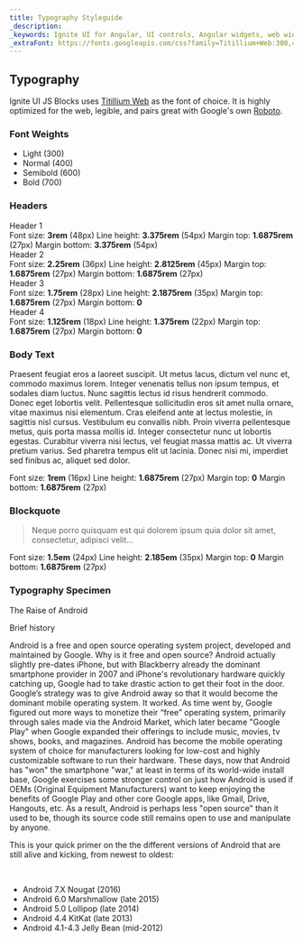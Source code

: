 ```yaml
---
title: Typography Styleguide
_description:
_keywords: Ignite UI for Angular, UI controls, Angular widgets, web widgets, UI widgets, Angular, Native Angular Components Suite, Native Angular Controls, Native Angular Components Library
_extraFont: https://fonts.googleapis.com/css?family=Titillium+Web:300,400,600,700 
---
```


## Typography
<p class="highlight">Ignite UI JS Blocks uses <a href="https://fonts.google.com/specimen/Titillium+Web">Titillium Web</a> as the font
        of choice. It is highly optimized for the web, legible, and pairs great with Google's own <a href="https://fonts.google.com/specimen/Roboto">Roboto</a>.</p>
<div class="divider"></div>

### Font Weights

<div class="divider--half"></div>

<article class="typography-sample">
    <ul class="font-weights">
        <li class="light">Light (300)</li>
        <li class="normal">Normal (400)</li>
        <li class="semibold">Semibold (600)</li>
        <li class="bold">Bold (700)</li>
    </ul>
</article>

<div class="divider--half"></div>

### Headers
<article class="sample-column">
    <div class="typography-group row">
        <div class="col-sm-6 col-xs-12">
            <div class="typography-sample header">
                <span class="h1--igx">Header 1</span>
                <div class="spec">
                    <span>Font size: <b>3rem</b> (48px)</span>
                    <span>Line height: <b>3.375rem</b> (54px)</span>
                    <span>Margin top: <b>1.6875rem</b> (27px)</span>
                    <span>Margin bottom: <b>3.375rem</b> (54px)</span>
                </div>
            </div>
        </div>
        <div class="col-sm-6 col-xs-12">
            <div class="typography-sample header">
                <span class="h2--igx">Header 2</span>
                <div class="spec">
                    <span>Font size: <b>2.25rem</b> (36px)</span>
                    <span>Line height: <b>2.8125rem</b> (45px)</span>
                    <span>Margin top: <b>1.6875rem</b> (27px)</span>
                    <span>Margin bottom: <b>1.6875rem</b> (27px)</span>
                </div>
            </div>
        </div>
    </div>
    <div class="typography-group row">
        <div class="col-sm-6 col-xs-12">
            <div class="typography-sample header">
                <span class="h3--igx">Header 3</span>
                <div class="spec">
                    <span>Font size: <b>1.75rem</b> (28px)</span>
                    <span>Line height: <b>2.1875rem</b> (35px)</span>
                    <span>Margin top: <b>1.6875rem</b> (27px)</span>
                    <span>Margin bottom: <b>0</b></span>
                </div>
            </div>
        </div>
        <div class="col-sm-6 col-xs-12">
            <div class="typography-sample header">
                <span class="h4--igx">Header 4</span>
                <div class="spec">
                    <span>Font size: <b>1.125rem</b> (18px)</span>
                    <span>Line height: <b>1.375rem</b> (22px)</span>
                    <span>Margin top: <b>1.6875rem</b> (27px)</span>
                    <span>Margin bottom: <b>0</b></span>
                </div>
            </div>
        </div>
    </div>
</article>

<div class="divider"></div>

### Body Text
<article class="sample-column">
    <div class="typography-sample">
        <p>
            Praesent feugiat eros a laoreet suscipit. Ut metus lacus, dictum vel nunc et, commodo maximus lorem. Integer venenatis tellus
            non ipsum tempus, et sodales diam luctus. Nunc sagittis lectus id risus hendrerit commodo. Donec eget
            lobortis velit. Pellentesque sollicitudin eros sit amet nulla ornare, vitae maximus nisi elementum. Cras
            eleifend ante at lectus molestie, in sagittis nisl cursus. Vestibulum eu convallis nibh. Proin viverra
            pellentesque metus, quis porta massa mollis id. Integer consectetur nunc ut lobortis egestas. Curabitur
            viverra nisi lectus, vel feugiat massa mattis ac. Ut viverra pretium varius. Sed pharetra tempus elit
            ut lacinia. Donec nisi mi, imperdiet sed finibus ac, aliquet sed dolor.
        </p>
        <div class="spec">
            <span>Font size: <b>1rem</b> (16px)</span>
            <span>Line height: <b>1.6875rem</b> (27px)</span>
            <span>Margin top: <b>0</b></span>
            <span>Margin bottom: <b>1.6875rem</b> (27px)</span>
        </div>
    </div>
</article>

<div class="divider"></div>

### Blockquote
<article class="sample-column">
    <div class="typography-sample">
        <blockquote>
            Neque porro quisquam est qui dolorem ipsum quia dolor sit amet, consectetur, adipisci velit...
        </blockquote>
        <div class="spec">
            <span>Font size: <b>1.5em</b> (24px)</span>
            <span>Line height: <b>2.185em</b> (35px)</span>
            <span>Margin top: <b>0</b></span>
            <span>Margin bottom: <b>1.6875rem</b> (27px)</span>
        </div>
    </div>
</article>

<div class="divider"></div>

### Typography Specimen
<article class="sample-column">
    <div class="typography-sample">
        <p class="h1--igx">The Raise of Android</p>
        <p class="h2--igx">Brief history</p>
        <p>
            Android is a free and open source operating system project, developed and maintained by Google. Why is it free and open source?
            Android actually slightly pre-dates iPhone, but with Blackberry already the dominant smartphone provider
            in 2007 and iPhone's revolutionary hardware quickly catching up, Google had to take drastic action to
            get their foot in the door. Google’s strategy was to give Android away so that it would become the dominant
            mobile operating system. It worked. As time went by, Google figured out more ways to monetize their “free”
            operating system, primarily through sales made via the Android Market, which later became "Google Play"
            when Google expanded their offerings to include music, movies, tv shows, books, and magazines. Android
            has become the mobile operating system of choice for manufacturers looking for low-cost and highly customizable
            software to run their hardware. These days, now that Android has "won" the smartphone "war," at least
            in terms of its world-wide install base, Google exercises some stronger control on just how Android is
            used if OEMs (Original Equipment Manufacturers) want to keep enjoying the benefits of Google Play and
            other core Google apps, like Gmail, Drive, Hangouts, etc. As a result, Android is perhaps less "open
            source" than it used to be, though its source code still remains open to use and manipulate by anyone.
        </p>
        <p class="h4--igx"> This is your quick primer on the the different versions of Android that are still alive and kicking, from
            newest to oldest:
        </p>
        <br>
        <ul>
            <li>Android 7.X Nougat (2016)</li>
            <li>Android 6.0 Marshmallow (late 2015)</li>
            <li>Android 5.0 Lollipop (late 2014)</li>
            <li>Android 4.4 KitKat (late 2013)</li>
            <li>Android 4.1-4.3 Jelly Bean (mid-2012)</li>
        </ul>
    </div>
</article>